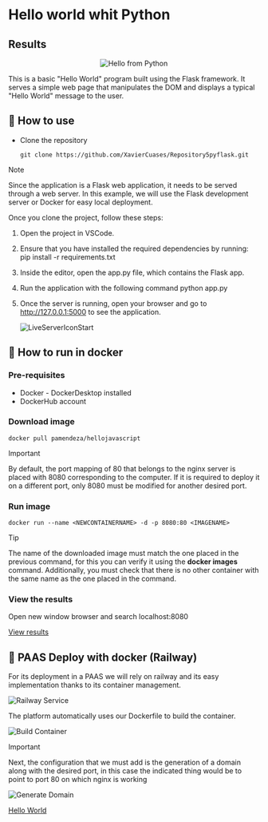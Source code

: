 # Hello world whit Python
## Results
<p align="center">
    <img src="./public/img/resultado1.png" alt="Hello from Python">
</p>

This is a basic "Hello World" program built using the Flask framework. It serves a simple web page that manipulates the DOM and displays a typical "Hello World" message to the user.

## :open_book: How to use
* Clone the repository

    ```
    git clone https://github.com/XavierCuases/Repository5pyflask.git
    ```
> [!NOTE]
Since the application is a Flask web application, it needs to be served through a web server. In this example, we will use the Flask development server or Docker for easy local deployment.

Once you clone the project, follow these steps:

1. Open the project in VSCode.
2. Ensure that you have installed the required dependencies by running:
   pip install -r requirements.txt
3.   Inside the editor, open the app.py file, which contains the Flask app.
4. Run the application with the following command
   python app.py
5. Once the server is running, open your browser and go to http://127.0.0.1:5000 to see the application.

    ![LiveServerIconStart](./public/img/liverServer.png "Deploy page")

## :rocket: How to run in docker
### Pre-requisites
* Docker - DockerDesktop installed
* DockerHub account
### Download image
```
docker pull pamendeza/hellojavascript
```
> [!IMPORTANT]
> By default, the port mapping of 80 that belongs to the nginx server is placed with 8080 corresponding to the computer. If it is required to deploy it on a different port, only 8080 must be modified for another desired port.
### Run image
```
docker run --name <NEWCONTAINERNAME> -d -p 8080:80 <IMAGENAME>
```
> [!TIP]
> The name of the downloaded image must match the one placed in the previous command, for this you can verify it using the **docker images** command. Additionally, you must check that there is no other container with the same name as the one placed in the command.
### View the results
Open new window browser and search localhost:8080

[View results](#results)

## :light_rail: PAAS Deploy with docker (Railway)
For its deployment in a PAAS we will rely on railway and its easy implementation thanks to its container management. 

![Railway Service](./public/img/railwayDeploy.png "Service")

The platform automatically uses our Dockerfile to build the container. 

![Build Container](./public/img/dockerFile.png "Build Configuration")

> [!IMPORTANT]
> Next, the configuration that we must add is the generation of a domain along with the desired port, in this case the indicated thing would be to point to port 80 on which nginx is working

![Generate Domain](./public/img/domain.png "Domain")

[Hello World](https://jsproyectdocker-production.up.railway.app "click for visit")
